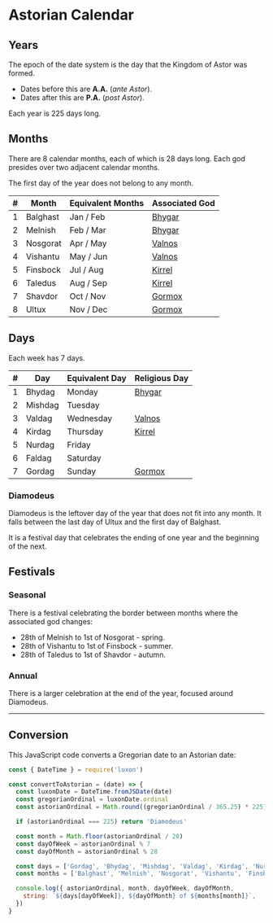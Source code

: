 # Astorian Calendar

## Years

The epoch of the date system is the day that the Kingdom of Astor was formed.

- Dates before this are **A.A.** (*ante Astor*).
- Dates after this are **P.A.** (*post Astor*).

Each year is 225 days long.

## Months

There are 8 calendar months, each of which is 28 days long. Each god presides over two adjacent calendar months.

The first day of the year does not belong to any month.

| # | Month | Equivalent Months | Associated God |
| --- | --- | --- | --- |
| 1 | Balghast | Jan / Feb | [Bhygar](../gods/bhygar.md) |
| 2 | Melnish | Feb / Mar | [Bhygar](../gods/bhygar.md) |
| 3 | Nosgorat | Apr / May | [Valnos](../gods/valnos.md) |
| 4 | Vishantu | May / Jun | [Valnos](../gods/valnos.md) |
| 5 | Finsbock | Jul / Aug | [Kirrel](../gods/kirrel.md) |
| 6 | Taledus | Aug / Sep | [Kirrel](../gods/kirrel.md) |
| 7 | Shavdor | Oct / Nov | [Gormox](../gods/gormox.md) |
| 8 | Ultux | Nov / Dec | [Gormox](../gods/gormox.md) |

## Days

Each week has 7 days.

| # | Day | Equivalent Day | Religious Day |
| --- | --- | --- | --- |
| 1 | Bhydag | Monday | [Bhygar](../gods/bhygar.md) |
| 2 | Mishdag | Tuesday | |
| 3 | Valdag | Wednesday | [Valnos](../gods/valnos.md) |
| 4 | Kirdag | Thursday | [Kirrel](../gods/kirrel.md) |
| 5 | Nurdag | Friday | |
| 6 | Faldag | Saturday | |
| 7 | Gordag | Sunday | [Gormox](../gods/gormox.md) |

### Diamodeus

Diamodeus is the leftover day of the year that does not fit into any month. It falls between the last day of Ultux and the first day of Balghast.

It is a festival day that celebrates the ending of one year and the beginning of the next.

## Festivals

### Seasonal

There is a festival celebrating the border between months where the associated god changes:

- 28th of Melnish to 1st of Nosgorat - spring.
- 28th of Vishantu to 1st of Finsbock - summer.
- 28th of Taledus to 1st of Shavdor - autumn.

### Annual

There is a larger celebration at the end of the year, focused around Diamodeus.

---

## Conversion

This JavaScript code converts a Gregorian date to an Astorian date:

```javascript
const { DateTime } = require('luxon')

const convertToAstorian = (date) => {
  const luxonDate = DateTime.fromJSDate(date)
  const gregorianOrdinal = luxonDate.ordinal
  const astorianOrdinal = Math.round((gregorianOrdinal / 365.25) * 225)

  if (astorianOrdinal === 225) return 'Diamodeus'

  const month = Math.floor(astorianOrdinal / 28)
  const dayOfWeek = astorianOrdinal % 7
  const dayOfMonth = astorianOrdinal % 28

  const days = ['Gordag', 'Bhydag', 'Mishdag', 'Valdag', 'Kirdag', 'Nurdag', 'Faldag']
  const months = ['Balghast', 'Melnish', 'Nosgorat', 'Vishantu', 'Finsbock', 'Taledus', 'Shavdor', 'Ultux']

  console.log({ astorianOrdinal, month, dayOfWeek, dayOfMonth,
    string: `${days[dayOfWeek]}, ${dayOfMonth} of ${months[month]}`,
  })
}
```
